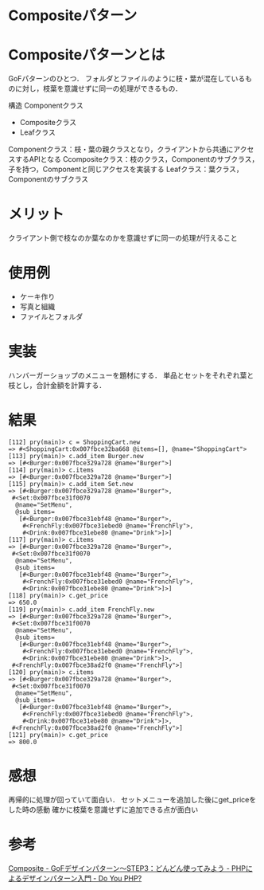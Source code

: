 Compositeパターン
========

# Compositeパターンとは
GoFパターンのひとつ．
フォルダとファイルのように枝・葉が混在しているものに対し，枝葉を意識せずに同一の処理ができるもの．

構造
Componentクラス
 - Compositeクラス
 - Leafクラス

Componentクラス：枝・葉の親クラスとなり，クライアントから共通にアクセスするAPIとなる
Ccompositeクラス：枝のクラス，Componentのサブクラス，子を持つ，Componentと同じアクセスを実装する
Leafクラス：葉クラス，Componentのサブクラス


# メリット
クライアント側で枝なのか葉なのかを意識せずに同一の処理が行えること

# 使用例
+ ケーキ作り
+ 写真と組織
+ ファイルとフォルダ

# 実装
ハンバーガーショップのメニューを題材にする．
単品とセットをそれぞれ葉と枝とし，合計金額を計算する．

# 結果
    [112] pry(main)> c = ShoppingCart.new
    => #<ShoppingCart:0x007fbce32ba668 @items=[], @name="ShoppingCart">
    [113] pry(main)> c.add_item Burger.new
    => [#<Burger:0x007fbce329a728 @name="Burger">]
    [114] pry(main)> c.items
    => [#<Burger:0x007fbce329a728 @name="Burger">]
    [115] pry(main)> c.add_item Set.new
    => [#<Burger:0x007fbce329a728 @name="Burger">,
     #<Set:0x007fbce31f0070
      @name="SetMenu",
      @sub_items=
       [#<Burger:0x007fbce31ebf48 @name="Burger">,
        #<FrenchFly:0x007fbce31ebed0 @name="FrenchFly">,
        #<Drink:0x007fbce31ebe80 @name="Drink">]>]
    [117] pry(main)> c.items
    => [#<Burger:0x007fbce329a728 @name="Burger">,
     #<Set:0x007fbce31f0070
      @name="SetMenu",
      @sub_items=
       [#<Burger:0x007fbce31ebf48 @name="Burger">,
        #<FrenchFly:0x007fbce31ebed0 @name="FrenchFly">,
        #<Drink:0x007fbce31ebe80 @name="Drink">]>]
    [118] pry(main)> c.get_price
    => 650.0
    [119] pry(main)> c.add_item FrenchFly.new
    => [#<Burger:0x007fbce329a728 @name="Burger">,
     #<Set:0x007fbce31f0070
      @name="SetMenu",
      @sub_items=
       [#<Burger:0x007fbce31ebf48 @name="Burger">,
        #<FrenchFly:0x007fbce31ebed0 @name="FrenchFly">,
        #<Drink:0x007fbce31ebe80 @name="Drink">]>,
     #<FrenchFly:0x007fbce38ad2f0 @name="FrenchFly">]
    [120] pry(main)> c.items
    => [#<Burger:0x007fbce329a728 @name="Burger">,
     #<Set:0x007fbce31f0070
      @name="SetMenu",
      @sub_items=
       [#<Burger:0x007fbce31ebf48 @name="Burger">,
        #<FrenchFly:0x007fbce31ebed0 @name="FrenchFly">,
        #<Drink:0x007fbce31ebe80 @name="Drink">]>,
     #<FrenchFly:0x007fbce38ad2f0 @name="FrenchFly">]
    [121] pry(main)> c.get_price
    => 800.0

# 感想
再帰的に処理が回っていて面白い．
セットメニューを追加した後にget_priceをした時の感動
確かに枝葉を意識せずに追加できる点が面白い

# 参考
[Composite - GoFデザインパターン～STEP3：どんどん使ってみよう - PHPによるデザインパターン入門 - Do You PHP?](http://www.doyouphp.jp/phpdp/phpdp_02-3-6_composite.shtml)




